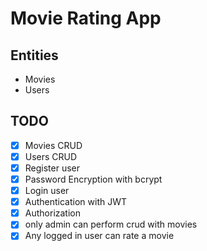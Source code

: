 # Movie Rating App

## Entities

- Movies
- Users

## TODO

- [x] Movies CRUD
- [x] Users CRUD
- [x] Register user
- [x] Password Encryption with bcrypt
- [x] Login user
- [x] Authentication with JWT
- [x] Authorization
- [x] only admin can perform crud with movies
- [x] Any logged in user can rate a movie
